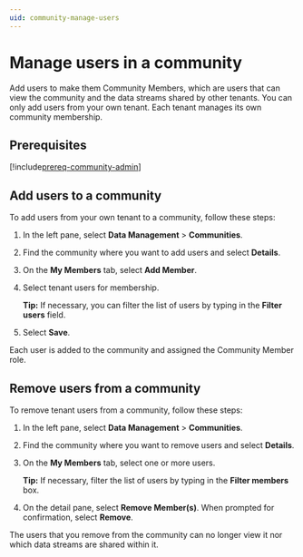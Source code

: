 ```yaml
---
uid: community-manage-users
---
```


# Manage users in a community

Add users to make them Community Members, which are users that can view the community and the data streams shared by other tenants. You can only add users from your own tenant. Each tenant manages its own community membership.

## Prerequisites

[!include[prereq-community-admin](includes/prereq-community-admin.md)]

## Add users to a community

To add users from your own tenant to a community, follow these steps:

1. In the left pane, select **Data Management** > **Communities**.

1. Find the community where you want to add users and select **Details**.

1. On the **My Members** tab, select **Add Member**.

1. Select tenant users for membership. 

	**Tip:** If necessary, you can filter the list of users by typing in the **Filter users** field.

1. Select **Save**.

Each user is added to the community and assigned the Community Member role.

## Remove users from a community

To remove tenant users from a community, follow these steps:

1. In the left pane, select **Data Management** > **Communities**.

1. Find the community where you want to remove users and select **Details**.

1. On the **My Members** tab, select one or more users.

	**Tip:** If necessary, filter the list of users by typing in the **Filter members** box.

1. On the detail pane, select **Remove Member(s)**. When prompted for confirmation, select **Remove**.

The users that you remove from the community can no longer view it nor which data streams are shared within it.
